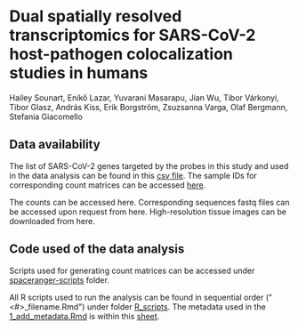 # Dual spatially resolved transcriptomics for SARS-CoV-2 host-pathogen colocalization studies in humans
Hailey Sounart, Enikő Lazar, Yuvarani Masarapu, Jian Wu, Tibor Várkonyi, Tibor Glasz, András Kiss, Erik Borgström, Zsuzsanna Varga, Olaf Bergmann, Stefania Giacomello

## Data availability
The list of SARS-CoV-2 genes targeted by the probes in this study and used in the data analysis can be found in this [csv file](data/covid_genes.csv).
The sample IDs for corresponding count matrices can be accessed [here](data/sampleID-counts-foldermapping.txt).

The counts can be accessed here.
Corresponding sequences fastq files can be accessed upon request from here.
High-resolution tissue images can be downloaded from here.

## Code used of the data analysis
Scripts used for generating count matrices can be accessed under [spaceranger-scripts](spaceranger-scripts/) folder.

All R scripts used to run the analysis can be found in sequential order ("<#>_filename.Rmd") under folder [R_scripts](R_scripts/).
The metadata used in the [1_add_metadata.Rmd](R_scripts/1_add_metadata.Rmd) is within this [sheet](data/covidlung_metadata.xlsx). 



